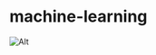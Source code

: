 # machine-learning

![Alt](https://repobeats.axiom.co/api/embed/f28690dc2c6692d3cf41fd69a0cb01783532c7c4.svg "Repobeats analytics image")
